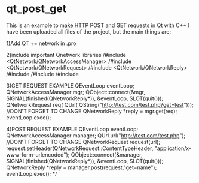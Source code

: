# qt_post_get
This is an example to make HTTP POST and GET requests in Qt with C++
I have been uploaded all files of the project, but the main things are:

1)Add QT += network in .pro

2)include important Qnetwork libraries
/#include <QtNetwork/QNetworkAccessManager>
/#include <QtNetwork/QNetworkRequest>
/#include <QtNetwork/QNetworkReply>
/#include <QHttpMultiPart>
/#include <QUrl>
/#include <QUrlQuery>

3)GET REQUEST EXAMPLE
    QEventLoop eventLoop;
    QNetworkAccessManager mgr;
    QObject::connect(&mgr, SIGNAL(finished(QNetworkReply*)), &eventLoop, SLOT(quit()));
    QNetworkRequest req( QUrl( QString("http://test.com/test.php?get=test")));   //DON'T FORGET TO CHANGE
    QNetworkReply *reply = mgr.get(req);
    eventLoop.exec();
    
4)POST REQUEST EXAMPLE
    QEventLoop eventLoop;
    QNetworkAccessManager manager;
    QUrl url("http://test.com/test.php"); //DON'T FORGET TO CHANGE
    QNetworkRequest request(url);
    request.setHeader(QNetworkRequest::ContentTypeHeader, "application/x-www-form-urlencoded");
    QObject::connect(&manager, SIGNAL(finished(QNetworkReply*)), &eventLoop, SLOT(quit()));
    QNetworkReply *reply = manager.post(request,"get=name");
    eventLoop.exec();
*/
